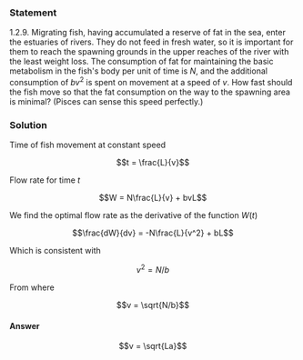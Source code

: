 ###  Statement 

$1.2.9.$ Migrating fish, having accumulated a reserve of fat in the sea, enter the estuaries of rivers. They do not feed in fresh water, so it is important for them to reach the spawning grounds in the upper reaches of the river with the least weight loss. The consumption of fat for maintaining the basic metabolism in the fish's body per unit of time is $N$, and the additional consumption of $bv^2$ is spent on movement at a speed of $v$. How fast should the fish move so that the fat consumption on the way to the spawning area is minimal? (Pisces can sense this speed perfectly.) 

### Solution

Time of fish movement at constant speed 

$$t = \frac{L}{v}$$ 

Flow rate for time $t$ 

$$W = N\frac{L}{v} + bvL$$ 

We find the optimal flow rate as the derivative of the function $W(t)$ 

$$\frac{dW}{dv} = -N\frac{L}{v^2} + bL$$ 

Which is consistent with 

$$v^2 = N/b$$ 

From where 

$$v = \sqrt{N/b}$$ 

#### Answer

$$v = \sqrt{La}$$ 
